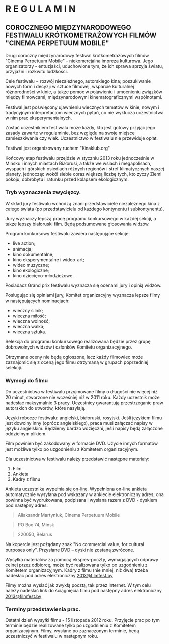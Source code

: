 R E G U L A M I N
===================
COROCZNEGO MIĘDZYNARODOWEGO FESTIWALU KRÓTKOMETRAŻOWYCH FILMÓW "CINEMA PERPETUUM MOBILE"
-------------------

Drugi coroczny międzynarodowy festiwal krótkometrażowych filmów "Cinema Perpetuum Mobile" - niekomercjalna impreza kulturowa. Jego organizatorzy - entuzjaści, uduchowione tym, że ich sprawa sprzyja światu, przyjaźni i rozkwitu ludzkości.

Cele festiwalu − rozwój niezależnego, autorskiego kina; poszukiwanie nowych form i decyzji w sztuce filmowej, wsparcie kulturalnej różnorodności w kinie, a także pomoc w pojawieniu i umocnieniu związków między filmowcami, międzynarodowymi kinematograficznymi wspólnotami.

Festiwal jest poświęcony ujawnieniu wiecznych tematów w kinie, nowym i tradycyjnym interpretacjom wiecznych pytań, co nie wyklucza uczestnictwa w nim prac eksperymentalnych.

Zostać uczestnikiem festiwalu może każdy, kto jest gotowy przyjąć jego zasady zawarte w regulaminie, bez względu na swoje miejsce zamieszkiwania czy wiek. Uczestnictwo w festiwalu nie przewiduje opłat.

Festiwal jest organizowany ruchem "Kinaklub.org"

Końcowy etap festiwalu przejdzie w styczniu 2013 roku jednocześnie w Mińsku i innych miastach Białorusi, a także we wsiach i megapolisach, wyspach i górskich osiedlach różnych regionów i stref klimatycznych naszej planety, jednocząc wokół siebie coraz większą liczbę tych, kto życzy Ziemi pokoju, dobrobytu i ratunku przed kolapsem ekologicznym.

### Tryb wyznaczenia zwycięzcy.

W skład jury festiwalu wchodzą znani przedstawiciele niezależnego kina z całego świata (po przedstawicielu od każdego kontynentu i subkontynentu).

Jury wyznaczy lepszą pracę programu konkursowego w każdej sekcji, a także lepszy białoruski film. Będą podsumowane głosowania widzów.

Program konkursowy festiwalu zawiera następujące sekcje:

* live action;
* animacja;
* kino dokumentalne;
* kino eksperymentalne i wideo-art;
* wideo muzyczne;
* kino ekologiczne;
* kino dziecięco-młodzieżowe.

Posiadacz Grand prix festiwalu wyznacza się ocenami jury i opinią widzów.

Posługując się opiniami jury, Komitet organizacyjny wyznacza lepsze filmy w następujących nominacjach:

* wieczny silnik;
* wieczna miłość;
* wieczna wolność;
* wieczna walka;
* wieczna sztuka.

Selekcja do programu konkursowego realizowana będzie przez grupę dobrowolnych widzów i członków Komitetu organizacyjnego.

Otrzymane oceny nie będą ogłoszone, lecz każdy filmowiec może zaznajomić się z oceną jego filmu otrzymaną w grupach poprzedniej selekcji.

### Wymogi do filmu

Do uczestnictwa w festiwalu przyjmowane filmy o długości nie więcej niż 20 minut, stworzone nie wcześniej niż w 2011 roku. Każdy uczestnik może nadesłać maksymalnie 3 pracy.  Uczestnicy gwarantują przestrzeganie praw autorskich do utworów, które nasyłają.

Języki robocze festiwalu: angielski, białoruski, rosyjski. Jeśli językiem filmu jest dowolny inny (oprócz angielskiego), praca musi załączać napisy w języku angielskim. Będziemy bardzo wdzięczni, jeśli napisy będą załączone oddzielnym plikiem.

Film powinien być zakodowany w formacie DVD. Użycie innych formatów jest możliwe tylko po uzgodnieniu z Komitetem organizacyjnym.

Dla uczestnictwa w festiwalu należy przedstawić następne materiały:

1. Film
2. Ankieta
3. Kadry z filmu

Ankieta uczestnika wypełnia się [on-line]( http://filmfest.by/2013/submit/ ). Wypełniona on-line ankieta automatycznie wysyłana pod wskazany w ankiecie elektroniczny adres; ona powinna być wydrukowana, podpisana i wysłana razem z DVD - dyskiem pod następny adres:

>Aliaksandr Martyniuk, Cinema Perpetuum Mobile

>PO Box 74, Minsk

>220050, Belarus 

Na kopercie jest pożądany znak "No commercial value, for cultural purposes only". Przysłane DVD – dyski nie zostaną zwrócone.

Wysyłka materiałów za pomocą ekspres-poczty, wymagających odprawy celnej przez odbiorcę, może być realizowana tylko po uzgodnieniu z Komitetem organizacyjnym.
Kadry z filmu (nie mniej, niż dwa) trzeba nadesłać pod adres elektroniczny 2013@filmfest.by

Filmy można wysłać jak zwykłą pocztą, tak przez Internet. W tym celu należy nadesłać link do ściągnięcia filmu pod następny adres elektroniczny 2013@filmfest.by

### Terminy przedstawienia prac.

Ostatni dzień wysyłki filmu - 15 listopada 2012 roku. Przyjęcie prac po tym terminie będzie realizowane tylko po uzgodnieniu z Komitetem organizacyjnym.
Filmy, wysłane po zaznaczonym terminie, będą uczestniczyć w festiwalu w następnym roku.